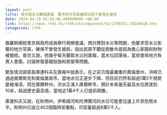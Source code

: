 ```yaml
---
layout: post
title: 普京就水災聽取匯報　要求地方官員確保災區不會發生搶掠
date: 2024-04-18 01:56:06.000000000 +08:00
link: https://news.rthk.hk/rthk/ch/component/k2/1749351-20240418.htm
categories: rthk
---
```


俄羅斯總統普京與政府成員舉行視頻會議，商討應對水災等問題，他要求受水災影響的地方官員，確保不會發生搶掠，指出民眾不聽從疏散令是因為擔心家園和財物被搶掠。普京又說，他幾乎每天聽取水災的匯報，當水位回落後，當局會與地方負責人會面，討論修復基礎設施和房屋等問題。

緊急情況部部長庫連科夫在匯報中就表示，在之前汛情最嚴重的奧倫堡州，洪峰已通過奧爾斯克和奧倫堡兩市，當地水位正逐步下降，但目前仍然有超過1萬5千間房屋被淹浸。而在庫爾幹州，洪水正湧入庫爾幹市，預計未來幾天最高水位將達到10米，超過歷史最高值，當地近1萬4千人已提前疏散。

庫連科夫又說，在秋明州，伊希姆河和托博爾河的水位可能會迅速上升至危險水平。秋明州已設立402個臨時安置點，可容量超過8萬5千人。
